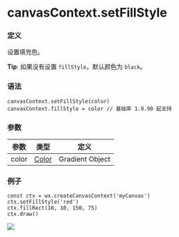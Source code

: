 <!-- https://mp.weixin.qq.com/debug/wxadoc/dev/api/canvas/set-fill-style.html -->

canvasContext.setFillStyle
==========================

### 定义

设置填充色。

**Tip**: 如果没有设置 `fillStyle`，默认颜色为 `black`。

### 语法

    canvasContext.setFillStyle(color)
    canvasContext.fillStyle = color // 基础库 1.9.90 起支持
    

### 参数

  参数    |  类型                                                                       |  定义              
----------|-----------------------------------------------------------------------------|--------------------
  color   |  [Color](https://mp.weixin.qq.com/debug/wxadoc/dev/api/canvas/color.html)   |  Gradient Object   

### 例子

    const ctx = wx.createCanvasContext('myCanvas')
    ctx.setFillStyle('red')
    ctx.fillRect(10, 10, 150, 75)
    ctx.draw()
    

![](https://mp.weixin.qq.com/debug/wxadoc/dev/image/canvas/fill-rect.png?t=201838)
